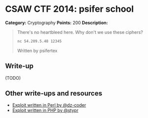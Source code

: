 # CSAW CTF 2014: psifer school

**Category:** Cryptography
**Points:** 200
**Description:**

> There's no heartbleed here. Why don't we use these ciphers?
>
> ```bash
> nc 54.209.5.48 12345
> ```
>
> Written by psifertex

## Write-up

(TODO)

## Other write-ups and resources

* [Exploit written in Perl by @dz-coder](https://gist.github.com/anonymous/b16f705b728cbfd8b413)
* [Exploit written in PHP by @stypr](https://www.irccloud.com/pastebin/eZAoqsNy)
